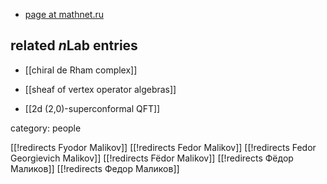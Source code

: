 
* [page at mathnet.ru](http://www.mathnet.ru/php/person.phtml?option_lang=eng&personid=21838)

## related $n$Lab entries

* [[chiral de Rham complex]]

* [[sheaf of vertex operator algebras]]

* [[2d (2,0)-superconformal QFT]]


category: people

[[!redirects Fyodor Malikov]]
[[!redirects Fedor Malikov]]
[[!redirects Fedor Georgievich Malikov]]
[[!redirects Fëdor Malikov]]
[[!redirects Фёдор Маликов]]
[[!redirects Федор Маликов]]
